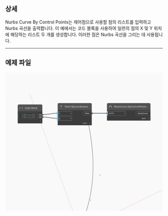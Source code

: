 ## 상세
Nurbs Curve By Control Points는 제어점으로 사용할 점의 리스트를 입력하고 Nurbs 곡선을 출력합니다. 이 예에서는 코드 블록을 사용하여 일련의 점의 X 및 Y 위치에 해당하는 리스트 두 개를 생성합니다. 이러한 점은 Nurbs 곡선을 그리는 데 사용됩니다.
___
## 예제 파일

![ByControlPoints (points)](./Autodesk.DesignScript.Geometry.NurbsCurve.ByControlPoints(points)_img.jpg)


